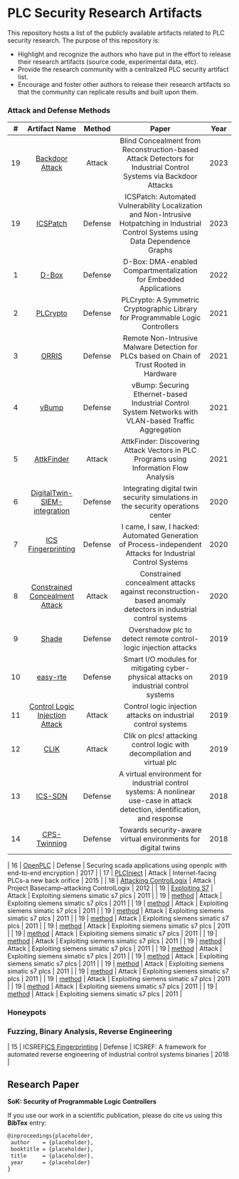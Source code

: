# PLC Security Research Artifacts

This repository hosts a list of the publicly available artifacts related to PLC security research. The purpose of this repository is:

* Highlight and recognize the authors who have put in the effort to release their research artifacts (source code, experimental data, etc). 
* Provide the research community with a centralized PLC security artifact list.
* Encourage and foster other authors to release their research artifacts so that the community can replicate results and built upon them.




### Attack and Defense Methods

|  # |          Artifact Name         |     Method     |                                                             Paper                                                            | Year |
|:--:|:------------------------------:|:--------------:|:----------------------------------------------------------------------------------------------------------------------------:|:----:|
| 19 | [Backdoor Attack](https://github.com/scy-phy/backdoorCPSS23)                  | Attack         | Blind Concealment from Reconstruction-based Attack Detectors for Industrial Control Systems via Backdoor Attacks                                                                                           | 2023 |
| 19 | [ICSPatch](https://github.com/momalab/ICSPatch)                  | Defense         | ICSPatch: Automated Vulnerability Localization and Non-Intrusive Hotpatching in Industrial Control Systems using Data Dependence Graphs                                                                                           | 2023 |
| 1  | [D-Box](https://github.com/RiS3-Lab/D-Box)                          | Defense | D-Box: DMA-enabled Compartmentalization for Embedded Applications                                                            | 2022 |
| 2  | [PLCrypto](https://github.com/PLCrypto/PLCrypto)                       | Defense | PLCrypto: A Symmetric Cryptographic Library for Programmable Logic Controllers                                               | 2021 |
| 3  | [ORRIS](https://github.com/momalab/orris)                          | Defense | Remote Non-Intrusive Malware Detection for PLCs based on Chain of Trust Rooted in Hardware                                   | 2021 |
| 4  | [vBump](https://github.com/scy-phy/vbump)                          | Defense | vBump: Securing Ethernet-based Industrial Control System Networks with VLAN-based Traffic Aggregation                     | 2021 |
| 5  | [AttkFinder](https://gitlab.com/jhcastel/attkfinder)                     | Attack         | AttkFinder: Discovering Attack Vectors in PLC Programs using Information Flow Analysis                                       | 2021 |
| 6  | [DigitalTwin-SIEM-integration](https://github.com/FrauThes/DigitalTwin-SIEM-integration)   | Defense | Integrating digital twin security simulations in the security operations center                                              | 2020 |
| 7  | [ICS Fingerprinting](https://github.com/momalab/ICS_research_resources)             | Defense | I came, I saw, I hacked: Automated Generation of Process-independent Attacks for Industrial Control Systems                  | 2020 |
| 8  | [Constrained Concealment Attack](https://github.com/scy-phy/ICS-Evasion-Attacks) | Attack         | Constrained concealment attacks against reconstruction-based anomaly detectors in industrial control systems                 | 2020 |
| 9  | [Shade](https://gitlab.com/hyunguk/plcdpi/)                          | Defense | Overshadow plc to detect remote control-logic injection attacks                                                              | 2019 |
| 10 | [easy-rte](https://github.com/PRETgroup/easy-rte)                       | Defense | Smart I/O modules for mitigating cyber-physical attacks on industrial control systems                                        | 2019 |
| 11 | [Control Logic Injection Attack](https://gitlab.com/hyunguk/control-logic-attack-datasets) | Attack         | Control logic injection attacks on industrial control systems                                                                | 2019 |
| 12 | [CLIK](https://gitlab.com/hyunguk/clik)                           | Attack         | Clik on plcs! attacking control logic with decompilation and virtual plc                                                     | 2019 |
| 13 | [ICS-SDN](https://github.com/Cyphysecurity/ICS-SDN)                        | Defense | A virtual environment for industrial control systems: A nonlinear use-case in attack detection, identification, and response | 2018 |
| 14 | [CPS-Twinning](https://github.com/sbaresearch/cps-twinning)                   | Defense | Towards security-aware virtual environments for digital twins                                                                | 2018 |

| 16 | [OpenPLC](https://github.com/thiagoralves/OpenPLC_v3)                        | Defense | Securing scada applications using openplc with end-to-end encryption                                                         | 2017 |
| 17 | [PLCInject](https://github.com/SCADACS/PLCinject)                      | Attack         | Internet-facing PLCs-a new back orifice                                                                                      | 2015 |
| 18 | [Attacking ControlLogix](https://drive.google.com/file/d/1Ch_1PvDYd1QYcdhZr9NhtpuSGcbnhW1v/view)         | Attack         | Project Basecamp–attacking ControlLogix                                                                                      | 2012 |
| 19 | [Exploiting S7](https://paper.bobylive.com/Meeting_Papers/BlackHat/USA-2011/BH_US11_Beresford_S7_PLCs_WP.pdf)                  | Attack         | Exploiting siemens simatic s7 plcs                                                                                           | 2011 |
| 19 | [method](url)                  | Attack         | Exploiting siemens simatic s7 plcs                                                                                           | 2011 |
| 19 | [method](url)                  | Attack         | Exploiting siemens simatic s7 plcs                                                                                           | 2011 |
| 19 | [method](url)                  | Attack         | Exploiting siemens simatic s7 plcs                                                                                           | 2011 |
| 19 | [method](url)                  | Attack         | Exploiting siemens simatic s7 plcs                                                                                           | 2011 |
| 19 | [method](url)                  | Attack         | Exploiting siemens simatic s7 plcs                                                                                           | 2011 |
| 19 | [method](url)                  | Attack         | Exploiting siemens simatic s7 plcs                                                                                           | 2011 |
| 19 | [method](url)                  | Attack         | Exploiting siemens simatic s7 plcs                                                                                           | 2011 |
| 19 | [method](url)                  | Attack         | Exploiting siemens simatic s7 plcs                                                                                           | 2011 |
| 19 | [method](url)                  | Attack         | Exploiting siemens simatic s7 plcs                                                                                           | 2011 |
| 19 | [method](url)                  | Attack         | Exploiting siemens simatic s7 plcs                                                                                           | 2011 |
| 19 | [method](url)                  | Attack         | Exploiting siemens simatic s7 plcs                                                                                           | 2011 |
| 19 | [method](url)                  | Attack         | Exploiting siemens simatic s7 plcs                                                                                           | 2011 |
| 19 | [method](url)                  | Attack         | Exploiting siemens simatic s7 plcs                                                                                           | 2011 |
| 19 | [method](url)                  | Attack         | Exploiting siemens simatic s7 plcs                                                                                           | 2011 |
| 19 | [method](url)                  | Attack         | Exploiting siemens simatic s7 plcs                                                                                           | 2011 |


### Honeypots

### Fuzzing, Binary Analysis, Reverse Engineering

| 15 | ICSREF[ICS Fingerprinting](https://github.com/momalab/ICS_research_resources)                         | Defense | ICSREF: A framework for automated reverse engineering of industrial control systems binaries                                 | 2018 |

## Research Paper

**SoK: Security of Programmable Logic Controllers** 

If you use our work in a scientific publication, please do cite us using this **BibTex** entry:
``` tex
@inproceedings{placeholder,
 author    = {placeholder},
 booktitle = {placeholder},
 title     = {placeholder},
 year      = {placeholder}
}
```